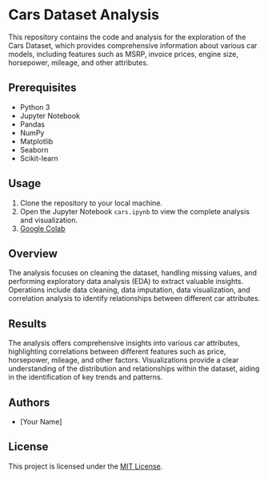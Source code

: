 # Cars Dataset Analysis

This repository contains the code and analysis for the exploration of the Cars Dataset, which provides comprehensive information about various car models, including features such as MSRP, invoice prices, engine size, horsepower, mileage, and other attributes.

## Prerequisites

- Python 3
- Jupyter Notebook
- Pandas
- NumPy
- Matplotlib
- Seaborn
- Scikit-learn

## Usage

1. Clone the repository to your local machine.
2. Open the Jupyter Notebook `cars.ipynb` to view the complete analysis and visualization.
3. [Google Colab](https://colab.research.google.com/drive/1L7L2NRVW9NFbtS5e1P6Oiz43UM742zHT#scrollTo=b26ddac8-dcac-4acb-846b-c446e42accea)

## Overview

The analysis focuses on cleaning the dataset, handling missing values, and performing exploratory data analysis (EDA) to extract valuable insights. Operations include data cleaning, data imputation, data visualization, and correlation analysis to identify relationships between different car attributes.

## Results

The analysis offers comprehensive insights into various car attributes, highlighting correlations between different features such as price, horsepower, mileage, and other factors. Visualizations provide a clear understanding of the distribution and relationships within the dataset, aiding in the identification of key trends and patterns.

## Authors

- [Your Name]

## License

This project is licensed under the [MIT License](https://opensource.org/licenses/MIT).

